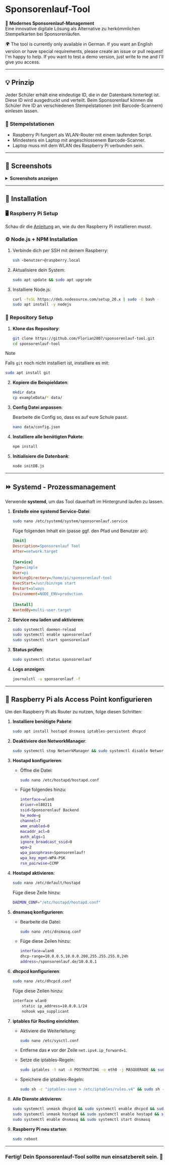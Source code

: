 # Sponsorenlauf-Tool

🚀 **Modernes Sponsorenlauf-Management**  
Eine innovative digitale Lösung als Alternative zu herkömmlichen Stempelkarten bei Sponsorenläufen.

🌍 The tool is currently only available in German. If you want an English version or have special requirements, please create an issue or pull request! I'm happy to help. If you want to test a demo version, just write to me and I'll give you access.

---

## 💡 Prinzip
Jeder Schüler erhält eine eindeutige ID, die in der Datenbank hinterlegt ist. Diese ID wird ausgedruckt und verteilt. Beim Sponsorenlauf können die Schüler ihre ID an verschiedenen Stempelstationen (mit Barcode-Scannern) einlesen lassen.

### 🏁 Stempelstationen
- Raspberry Pi fungiert als WLAN-Router mit einem laufenden Script.
- Mindestens ein Laptop mit angeschlossenem Barcode-Scanner.
- Laptop muss mit dem WLAN des Raspberry Pi verbunden sein.

---

## 📸 Screenshots

<details>
  <summary><b>Screenshots anzeigen</b></summary>

  ### Scan-Ansicht:
  ![Dashboard Runden zählen](./screenshots/runden_zaehlen.png)

  ### Daten eines Schülers abrufen
  ![Dashboard Schüler anzeigen](./screenshots/schueler_anzeigen.png)

  ### Schüler-Management:
  ![Schüler-Management Screenshot](./screenshots/schueler_verwalten.png)

  ### Einzelne Schüler bearbeiten:
  ![Einzelne Schüler verwalten](./screenshots/schueler_verwalten_edit.png)

  ### Statistiken:
  ![Statistiken](./screenshots/statistiken.png)

  ### Setup:
  ![Setup](./screenshots/setup.png)

</details>

---

## 🚀 Installation

### 🖥️ Raspberry Pi Setup
Schau dir die [Anleitung](/raspberrySetup.md) an, wie du den Raspberry Pi installieren musst. 

### ⚙️ Node.js + NPM Installation
1. Verbinde dich per SSH mit deinem Raspberry:
    ```bash
    ssh <benutzer>@raspberry.local
    ```
2. Aktualisiere dein System:
    ```bash
    sudo apt update && sudo apt upgrade
    ```
3. Installiere Node.js:
    ```bash
    curl -fsSL https://deb.nodesource.com/setup_20.x | sudo -E bash -
    sudo apt install -y nodejs
    ```

### 📁 Repository Setup
1. **Klone das Repository**:
    ```bash
    git clone https://github.com/Florian2807/sponsorenlauf-tool.git
    cd sponsorenlauf-tool
    ```
> [!NOTE]
> Falls `git` noch nicht installiert ist, installiere es mit:
> ```bash
> sudo apt install git
> ```

2. **Kopiere die Beispieldaten**:
    ```bash
    mkdir data
    cp exampleData/* data/
    ```

3. **Config Datei anpassen**:
    
    Bearbeite die Config so, dass es auf eure Schule passt.
    ```bash
    nano data/config.json
    ```

4. **Installiere alle benötigten Pakete**:
    ```bash
    npm install
    ```

5. **Initialisiere die Datenbank**:
    ```bash
    node initDB.js
    ```

---

## ⏩ Systemd - Prozessmanagement
Verwende **systemd**, um das Tool dauerhaft im Hintergrund laufen zu lassen.

1. **Erstelle eine systemd Service-Datei**:
    ```bash
    sudo nano /etc/systemd/system/sponsorenlauf.service
    ```
    Füge folgenden Inhalt ein (passe ggf. den Pfad und Benutzer an):
    ```ini
    [Unit]
    Description=Sponsorenlauf Tool
    After=network.target

    [Service]
    Type=simple
    User=pi
    WorkingDirectory=/home/pi/sponsorenlauf-tool
    ExecStart=/usr/bin/npm start
    Restart=always
    Environment=NODE_ENV=production

    [Install]
    WantedBy=multi-user.target
    ```

2. **Service neu laden und aktivieren**:
    ```bash
    sudo systemctl daemon-reload
    sudo systemctl enable sponsorenlauf
    sudo systemctl start sponsorenlauf
    ```

3. **Status prüfen**:
    ```bash
    sudo systemctl status sponsorenlauf
    ```

4. **Logs anzeigen**:
    ```bash
    journalctl -u sponsorenlauf -f
    ```

---

## 📶 Raspberry Pi als Access Point konfigurieren
Um den Raspberry Pi als Router zu nutzen, folge diesen Schritten:

1. **Installiere benötigte Pakete**:
    ```bash
    sudo apt install hostapd dnsmasq iptables-persistent dhcpcd
    ```

2. **Deaktiviere den NetworkManager**:
    ```bash
    sudo systemctl stop NetworkManager && sudo systemctl disable NetworkManager
    ```

3. **Hostapd konfigurieren**:
    - Öffne die Datei:
      ```bash
      sudo nano /etc/hostapd/hostapd.conf
      ```
    - Füge folgendes hinzu:
      ```bash
      interface=wlan0
      driver=nl80211
      ssid=Sponsorenlauf Backend
      hw_mode=g
      channel=7
      wmm_enabled=0
      macaddr_acl=0
      auth_algs=1
      ignore_broadcast_ssid=0
      wpa=2
      wpa_passphrase=Sponsorenlauf!
      wpa_key_mgmt=WPA-PSK
      rsn_pairwise=CCMP
      ```

4. **Hostapd aktivieren**:
    ```bash
    sudo nano /etc/default/hostapd
    ```
    Füge diese Zeile hinzu:
    ```bash
    DAEMON_CONF="/etc/hostapd/hostapd.conf"
    ```

5. **dnsmasq konfigurieren**:
    - Bearbeite die Datei:
      ```bash
      sudo nano /etc/dnsmasq.conf
      ```
    - Füge diese Zeilen hinzu:
      ```bash
      interface=wlan0
      dhcp-range=10.0.0.5,10.0.0.200,255.255.255.0,24h
      address=/sponsorenlauf.de/10.0.0.1
      ```

6. **dhcpcd konfigurieren**:
    ```bash
    sudo nano /etc/dhcpcd.conf
    ```
    Füge diese Zeilen hinzu:
    ```bash
    interface wlan0
        static ip_address=10.0.0.1/24
        nohook wpa_supplicant
    ```

7. **iptables für Routing einrichten**:
    - Aktiviere die Weiterleitung:
      ```bash
      sudo nano /etc/sysctl.conf
      ```
    - Entferne das `#` vor der Zeile `net.ipv4.ip_forward=1`.

    - Setze die iptables-Regeln:
      ```bash
      sudo iptables -t nat -A POSTROUTING -o eth0 -j MASQUERADE && sudo iptables -A FORWARD -i eth0 -o wlan0 -m state --state RELATED,ESTABLISHED -j ACCEPT && sudo iptables -A FORWARD -i wlan0 -o eth0 -j ACCEPT && sudo chmod 644 /etc/iptables/rules.v4 && sudo iptables -t nat -A PREROUTING -p tcp --dport 80 -j REDIRECT --to-port 3000
      ```

    - Speichere die iptables-Regeln:
      ```bash
      sudo sh -c "iptables-save > /etc/iptables/rules.v4" && sudo sh -c iptables-restore < /etc/iptables/rules.v4
      ```

8. **Alle Dienste aktivieren**:
    ```bash
    sudo systemctl unmask dhcpcd && sudo systemctl enable dhcpcd && sudo systemctl start dhcpcd
    sudo systemctl unmask hostapd && sudo systemctl enable hostapd && sudo systemctl start hostapd
    sudo systemctl enable dnsmasq && sudo systemctl start dnsmasq
    ```

9. **Raspberry Pi neu starten**:
    ```bash
    sudo reboot
    ```

---

### Fertig! Dein Sponsorenlauf-Tool sollte nun einsatzbereit sein. 🎉